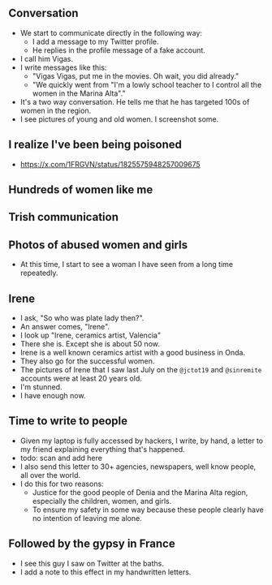## Conversation

- We start to communicate directly in the following way:
    - I add a message to my Twitter profile.
    - He replies in the profile message of a fake account.
- I call him Vigas.
- I write messages like this:
    - "Vigas Vigas, put me in the movies. Oh wait, you did already."
    - "We quickly went from "I'm a lowly school teacher to I control all the women in the Marina Alta"."
- It's a two way conversation. He tells me that he has targeted 100s of women in the region.
- I see pictures of young and old women. I screenshot some.

## I realize I've been being poisoned

- https://x.com/1FRGVN/status/1825575948257009675

## Hundreds of women like me

## Trish communication

## Photos of abused women and girls

- At this time, I start to see a woman I have seen from a long time repeatedly.

## Irene

- I ask, "So who was plate lady then?".
- An answer comes, "Irene".
- I look up "Irene, ceramics artist, Valencia"
- There she is. Except she is about 50 now.
- Irene is a well known ceramics artist with a good business in Onda.
- They also go for the successful women.
- The pictures of Irene that I saw last July on the `@jctot19` and `@sinremite` accounts were at least 20 years old.
- I'm stunned.
- I have enough now.

## Time to write to people

- Given my laptop is fully accessed by hackers, I write, by hand, a letter to my friend explaining everything that's happened.
- todo: scan and add here
- I also send this letter to 30+ agencies, newspapers, well know people, all over the world.
- I do this for two reasons:
    - Justice for the good people of Denia and the Marina Alta region, especially the children, women, and girls.
    - To ensure my safety in some way because these people clearly have no intention of leaving me alone.

## Followed by the gypsy in France

- I see this guy I saw on Twitter at the baths.
- I add a note to this effect in my handwritten letters.
